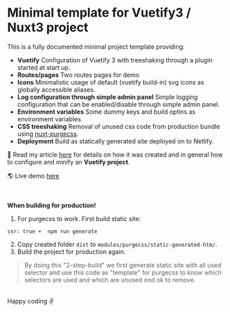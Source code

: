 # Minimal template for Vuetify3 / Nuxt3 project

This is a fully documented minimal project template providing:

- **Vuetify**
Configuration of Vuetify 3 with treeshaking through a plugin started at start up. 
- **Routes/pages**
Two routes pages for demo
- **Icons**
Minimalistic usage of default (vuetify build-in) svg icons as globally accessible aliases.
- **Log configuration through simple admin panel**
Simple logging configuration that can be enabled/disable through simple admin panel.
- **Environment variables**
Some dummy keys and build optins as environment variables
- **CSS treeshaking**
Removal of unused css code from production bundle using [nuxt-purgecss](https://www.npmjs.com/package/nuxt-purgecss).
- **Deployment**
Build as statically generated site deployed on to Netlify.

👀 Read my article [here](https://dev.to/czerma/how-to-build-optimized-vuetify-3-nuxt-3-project-4l5k) for details on how it was created and in general how to configure and minify an **Vuetify project**.

🌎 Live demo [here](https://magical-peony-07c1dc.netlify.app/)

<br>

**When building for production!**
1. For purgecss to work. First build static site: 
```
ssr: true +  npm run generate
```
2. Copy created folder `dist` to `modules/purgecss/static-generated-htm/`.
3. Build the project for production again.

> By doing this "2-step-build" we first generate static site with all used selector and use this code as "template" for purgecss to know which selectors are used and which are unused ond ok to remove.

<br>
Happy coding ✌️